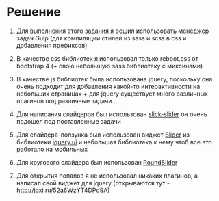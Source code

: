 # Решение

1. Для выполнения этого задания я решил использовать менеджер задач Gulp (для компиляции стилей из sass и scss в css и добавления префиксов)

2. В качестве css библиотек я использовал только reboot.css от bootstrap 4 (+ свою небольшую sass библиотеку с миксинами)

3. В качестве js библиотек была использована jquery, поскольку она очень подходит для добавления какой-то интерактивности на небольших страницах + для jquery существует много различных плагинов под различные задачи... 

4. Для написания слайдеров был использован [slick-slider](https://github.com/kenwheeler/slick) он очень подошел под поставленные задачи

5. Для слайдера-ползунка был использован виджет [Slider](http://jqueryui.com/slider/) из библиотеки [jquery.ui](http://jqueryui.com) и небольшая библиотека к нему чтоб все это работало на мобильных

6. Для кругового слайдера был использован [RoundSlider](http://roundsliderui.com)

7. Для открытия попапов я не использовал никаких плагинов, а написал свой виджет для jquery (открываются тут - http://joxi.ru/52a6WzYT4DPd9A)